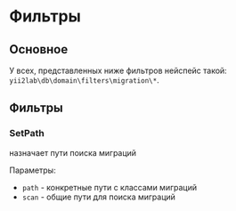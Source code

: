 Фильтры
===
## Основное

У всех, представленных ниже фильтров нейспейс такой: `yii2lab\db\domain\filters\migration\*`.

## Фильтры

### SetPath

назначает пути поиска миграций

Параметры:

* `path` - конкретные пути с классами миграций
* `scan` - общие пути для поиска миграций
